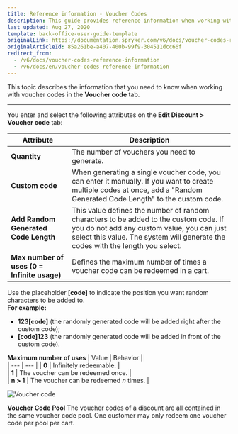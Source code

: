 ```yaml
---
title: Reference information - Voucher Codes
description: This guide provides reference information when working with voucher codes in the Back Office.
last_updated: Aug 27, 2020
template: back-office-user-guide-template
originalLink: https://documentation.spryker.com/v6/docs/voucher-codes-reference-information
originalArticleId: 85a261be-a407-400b-99f9-304511dcc66f
redirect_from:
  - /v6/docs/voucher-codes-reference-information
  - /v6/docs/en/voucher-codes-reference-information
---
```


This topic describes the information that you need to know when working with voucher codes in the **Voucher code** tab.
***

You enter and select the following attributes on the **Edit Discount > Voucher code** tab:

| Attribute | Description |  
| --- | --- |
| **Quantity** | The number of vouchers you need to generate. |  
| **Custom code** | When generating a single voucher code, you can enter it manually. If you want to create multiple codes at once, add a "Random Generated Code Length" to the custom code.|  
| **Add Random Generated Code Length** | This value defines the number of random characters to be added to the custom code. If you do not add any custom value, you can just select this value. The system will generate the codes with the length you select. |  
| **Max number of uses (0 = Infinite usage)** | Defines the maximum number of times a voucher code can be redeemed in a cart. |  

Use the placeholder **[code]** to indicate the position you want random characters to be added to. 
<br>**For example:**
   * **123[code]** (the randomly generated code will be added right after the custom code);
   *  **[code]123** (the randomly generated code will be added in front of the custom code).

**Maximum number of uses**
| Value | Behavior |  
| --- | --- | 
| **0** | Infinitely redeemable. |  
| **1** | The voucher can be redeemed once. |  
| **n > 1** | The voucher can be redeemed _n_ times. |  

![Voucher code](https://spryker.s3.eu-central-1.amazonaws.com/docs/User+Guides/Back+Office+User+Guides/Discount/Voucher+Codes:+Reference+Information/voucher-code.png) 


**Voucher Code Pool**
The voucher codes of a discount are all contained in the same voucher code pool. One customer may only redeem one voucher code per pool per cart.

